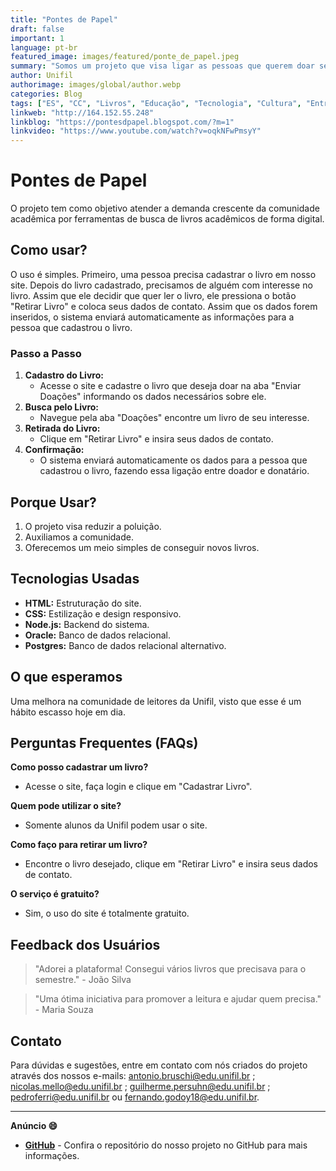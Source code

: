```yaml
---
title: "Pontes de Papel"
draft: false
important: 1
language: pt-br
featured_image: images/featured/ponte_de_papel.jpeg
summary: "Somos um projeto que visa ligar as pessoas que querem doar seus livros com as pessoas que querem ler os livros doados."
author: Unifil
authorimage: images/global/author.webp
categories: Blog
tags: ["ES", "CC", "Livros", "Educação", "Tecnologia", "Cultura", "Entretenimento"]
linkweb: "http://164.152.55.248"
linkblog: "https://pontesdpapel.blogspot.com/?m=1"
linkvideo: "https://www.youtube.com/watch?v=oqkNFwPmsyY"
---
```


# Pontes de Papel

O projeto tem como objetivo atender a demanda crescente da comunidade acadêmica por ferramentas de busca de livros acadêmicos de forma digital.

## Como usar?

O uso é simples. Primeiro, uma pessoa precisa cadastrar o livro em nosso site. Depois do livro cadastrado, precisamos de alguém com interesse no livro. Assim que ele decidir que quer ler o livro, ele pressiona o botão "Retirar Livro" e coloca seus dados de contato. Assim que os dados forem inseridos, o sistema enviará automaticamente as informações para a pessoa que cadastrou o livro.

### Passo a Passo

1. **Cadastro do Livro:**
   - Acesse o site e cadastre o livro que deseja doar na aba "Enviar Doações" informando os dados necessários sobre ele.
2. **Busca pelo Livro:**
   - Navegue pela aba "Doações" encontre um livro de seu interesse.
3. **Retirada do Livro:**
   - Clique em "Retirar Livro" e insira seus dados de contato.
4. **Confirmação:**
   - O sistema enviará automaticamente os dados para a pessoa que cadastrou o livro, fazendo essa ligação entre doador e donatário.

## Porque Usar?

1. O projeto visa reduzir a poluição.
2. Auxiliamos a comunidade.
3. Oferecemos um meio simples de conseguir novos livros.

## Tecnologias Usadas

- **HTML:** Estruturação do site.
- **CSS:** Estilização e design responsivo.
- **Node.js:** Backend do sistema.
- **Oracle:** Banco de dados relacional.
- **Postgres:** Banco de dados relacional alternativo.

## O que esperamos

Uma melhora na comunidade de leitores da Unifil, visto que esse é um hábito escasso hoje em dia.

## Perguntas Frequentes (FAQs)

**Como posso cadastrar um livro?**
- Acesse o site, faça login e clique em "Cadastrar Livro".

**Quem pode utilizar o site?**
- Somente alunos da Unifil podem usar o site.

**Como faço para retirar um livro?**
- Encontre o livro desejado, clique em "Retirar Livro" e insira seus dados de contato.

**O serviço é gratuito?**
- Sim, o uso do site é totalmente gratuito.

## Feedback dos Usuários

> "Adorei a plataforma! Consegui vários livros que precisava para o semestre." - João Silva

> "Uma ótima iniciativa para promover a leitura e ajudar quem precisa." - Maria Souza

## Contato

Para dúvidas e sugestões, entre em contato com nós criados do projeto através dos nossos e-mails: antonio.bruschi@edu.unifil.br ; nicolas.mello@edu.unifil.br ; guilherme.persuhn@edu.unifil.br ; pedroferri@edu.unifil.br ou fernando.godoy18@edu.unifil.br.

---

__Anúncio :smile:__

- __[GitHub](https://github.com/AntonioBruschi/ExtensaoCurricular)__ - Confira o repositório do nosso projeto no GitHub para mais informações.

